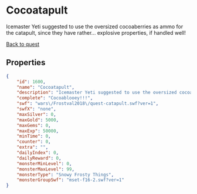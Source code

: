 # Cocoatapult

Icemaster Yeti suggested to use the oversized cocoaberries as ammo for the catapult, since they have rather... explosive properties, if handled well!

[Back to quest](../quests.md)

## Properties

```json
{
    "id": 1600,
    "name": "Cocoatapult",
    "description": "Icemaster Yeti suggested to use the oversized cocoaberries as ammo for the catapult, since they have rather... explosive properties, if handled well!",
    "complete": "Cocoablooey!!!",
    "swf": "wars\/Frostval2018\/quest-catapult.swf?ver=1",
    "swfX": "none",
    "maxSilver": 0,
    "maxGold": 5000,
    "maxGems": 0,
    "maxExp": 50000,
    "minTime": 0,
    "counter": 0,
    "extra": "",
    "dailyIndex": 0,
    "dailyReward": 0,
    "monsterMinLevel": 0,
    "monsterMaxLevel": 99,
    "monsterType": "Snowy Frosty Things",
    "monsterGroupSwf": "mset-f16-2.swf?ver=1"
}
```

